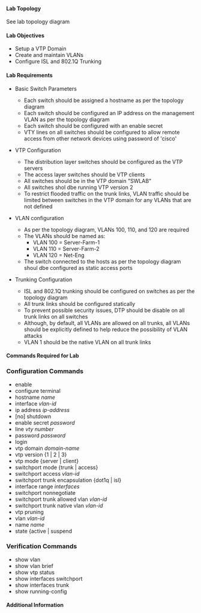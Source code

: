 
#### Lab Topology

See lab topology diagram

#### Lab Objectives

* Setup a VTP Domain
* Create and maintain VLANs
* Configure ISL and 802.1Q Trunking


#### Lab Requirements

* Basic Switch Parameters
  * Each switch should be assigned a hostname as per the topology diagram
  * Each switch should be configured an IP address on the management VLAN as per the topology diagram
  * Each switch should be configured with an enable secret 
  * VTY lines on all switches should be configured to allow remote access from other network devices using password of 'cisco'

* VTP Configuration
  * The distribution layer switches should be configured as the VTP servers
  * The access layer switches should be VTP clients
  * All switches should be in the VTP domain "SWLAB"
  * All switches shol dbe running VTP version 2
  * To restrict flooded traffic on the trunk links, VLAN traffic should be limited between switches in the VTP domain for any VLANs that are not defined 

* VLAN configuration
  * As per the topology diagram, VLANs 100, 110, and 120 are required
  * The VLANs should be named as:
     * VLAN 100 = Server-Farm-1
     * VLAN 110 = Server-Farm-2
     * VLAN 120 = Net-Eng
  * The switch connected to the hosts as per the topology diagram shoul dbe configured as static access ports

* Trunking Configuration
  * ISL and 802.1Q trunking should be configured on switches as per the topology diagram
  * All trunk links should be configured statically 
  * To prevent possible security issues, DTP should be disable on all trunk links on all switches
  * Although, by default, all VLANs are allowed on all trunks, all VLANs should be explicitly defined to help reduce the possibility of VLAN attacks
  * VLAN 1 should be the native VLAN on all trunk links


#### Commands Required for Lab

### Configuration Commands

* enable
* configure terminal
* hostname *name*
* interface *vlan-id*
* ip address *ip-address*
* [no] shutdown
* enable secret *password*
* line *vty number*
* password *password*
* login
* vtp domain *domain-name*
* vtp version {1 | 2 | 3}
* vtp mode {server | client}
* switchport mode {trunk | access}
* switchport access *vlan-id*
* switchport trunk encapsulation {dot1q | isl}
* interface range *interfaces* 
* switchport nonnegotiate
* switchport trunk allowed vlan *vlan-id*
* switchport trunk native vlan *vlan-id*
* vtp pruning
* vlan *vlan-id*
* name *name*
* state {active | suspend

### Verification Commands

* show vlan
* show vlan brief
* show vtp status
* show interfaces switchport
* show interfaces trunk
* show running-config 

#### Additional Information



